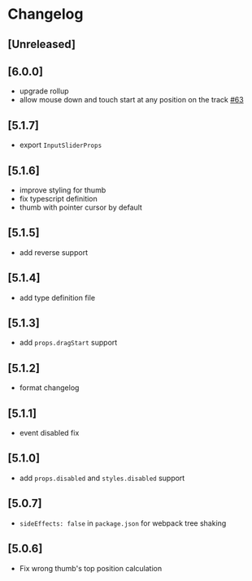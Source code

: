 # Changelog

## [Unreleased]

## [6.0.0]

- upgrade rollup
- allow mouse down and touch start at any position on the track [#63](https://github.com/swiftcarrot/react-input-slider/pull/63)

## [5.1.7]

- export `InputSliderProps`

## [5.1.6]

- improve styling for thumb
- fix typescript definition
- thumb with pointer cursor by default

## [5.1.5]

- add reverse support

## [5.1.4]

- add type definition file

## [5.1.3]

- add `props.dragStart` support

## [5.1.2]

- format changelog

## [5.1.1]

- event disabled fix

## [5.1.0]

- add `props.disabled` and `styles.disabled` support

## [5.0.7]

- `sideEffects: false` in `package.json` for webpack tree shaking

## [5.0.6]

- Fix wrong thumb's top position calculation
